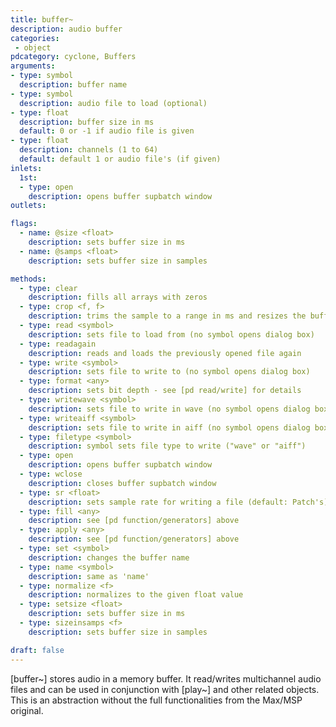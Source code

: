 ```yaml
---
title: buffer~
description: audio buffer
categories:
 - object
pdcategory: cyclone, Buffers
arguments:
- type: symbol
  description: buffer name
- type: symbol
  description: audio file to load (optional)
- type: float
  description: buffer size in ms
  default: 0 or -1 if audio file is given
- type: float
  description: channels (1 to 64)
  default: default 1 or audio file's (if given)
inlets:
  1st:
  - type: open
    description: opens buffer supbatch window
outlets:

flags:
  - name: @size <float>
    description: sets buffer size in ms
  - name: @samps <float>
    description: sets buffer size in samples

methods:
  - type: clear
    description: fills all arrays with zeros
  - type: crop <f, f>
    description: trims the sample to a range in ms and resizes the buffer
  - type: read <symbol>
    description: sets file to load from (no symbol opens dialog box)
  - type: readagain
    description: reads and loads the previously opened file again
  - type: write <symbol>
    description: sets file to write to (no symbol opens dialog box)
  - type: format <any>
    description: sets bit depth - see [pd read/write] for details
  - type: writewave <symbol>
    description: sets file to write in wave (no symbol opens dialog box)
  - type: writeaiff <symbol>
    description: sets file to write in aiff (no symbol opens dialog box)
  - type: filetype <symbol>
    description: symbol sets file type to write ("wave" or "aiff")
  - type: open
    description: opens buffer supbatch window
  - type: wclose
    description: closes buffer supbatch window
  - type: sr <float>
    description: sets sample rate for writing a file (default: Patch's)
  - type: fill <any>
    description: see [pd function/generators] above
  - type: apply <any>
    description: see [pd function/generators] above
  - type: set <symbol>
    description: changes the buffer name
  - type: name <symbol>
    description: same as 'name'
  - type: normalize <f>
    description: normalizes to the given float value
  - type: setsize <float>
    description: sets buffer size in ms
  - type: sizeinsamps <f>
    description: sets buffer size in samples

draft: false
---
```


[buffer~] stores audio in a memory buffer. It read/writes multichannel audio files and can be used in conjunction with [play~] and other related objects. This is an abstraction without the full functionalities from the Max/MSP original.

